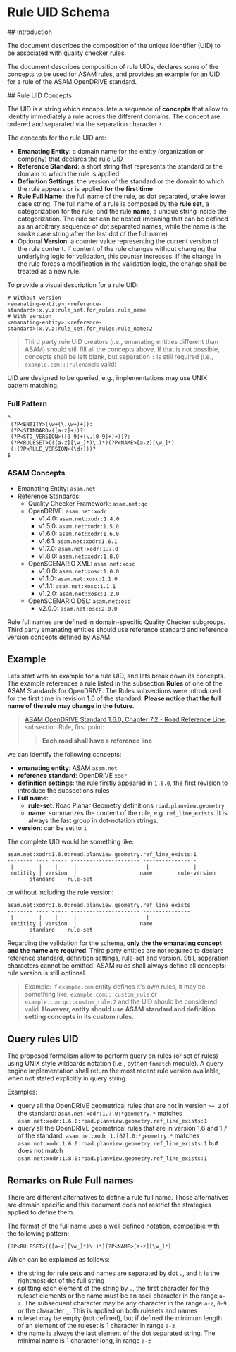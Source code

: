 <!---
This Source Code Form is subject to the terms of the Mozilla
Public License, v. 2.0. If a copy of the MPL was not distributed
with this file, You can obtain one at https://mozilla.org/MPL/2.0/.
-->

# Rule UID Schema

## Introduction

The document describes the composition of the unique identifier (UID) to be associated with quality checker rules.

The document describes composition of rule UIDs, declares some of the concepts to be used for ASAM rules, and provides an example for an UID for a rule of the ASAM OpenDRIVE standard.

## Rule UID Concepts

The UID is a string which encapsulate a sequence of **concepts** that allow to identify immediately a rule across the different domains. The concept are ordered and separated via the separation character **`:`**.

The concepts for the rule UID are:

 * **Emanating Entity**: a domain name for the entity (organization or company) that declares the rule UID
 * **Reference Standard**: a short string that represents the standard or the domain to which the rule is applied
 * **Definition Settings**: the version of the standard or the domain to which the rule appears or is applied **for the first time**
 * **Rule Full Name**: the full name of the rule, as dot separated, snake lower case string. The full name of a rule is composed by the **rule set**, a categorization for the rule, and the rule **name**, a unique string inside the categorization. The rule set can be nested (meaning that can be defined as an arbitrary sequence of dot separated names, while the name is the snake case string after the last dot of the full name)
 * Optional **Version**: a counter value representing the current version of the rule content. If content of the rule changes without changing the underlying logic for validation, this counter increases. If the change in the rule forces a modification in the validation logic, the change shall be treated as a new rule.

To provide a visual description for a rule UID:

```
# Without version
<emanating-entity>:<reference-standard>:x.y.z:rule_set.for_rules.rule_name
# With Version
<emanating-entity>:<reference-standard>:x.y.z:rule_set.for_rules.rule_name:2
```

> Third party rule UID creators (i.e., emanating entities different than ASAM) should still fill all the concepts above. If that is not possible, concepts shall be left blank, but separation `:` is still required (i.e., `example.com:::rulename`is valid) 

UID are designed to be queried, e.g., implementations may use UNIX pattern matching.

### Full Pattern

```
^
 (?P<ENTITY>(\w+(\.\w+)+)):
 (?P<STANDARD>([a-z]+))?:
 (?P<STD_VERSION>([0-9]+(\.[0-9]+)+))?:
 (?P<RULESET>(([a-z][\w_]*)\.)*)(?P<NAME>[a-z][\w_]*)
 (:(?P<RULE_VERSION>(\d+)))?
$
```

### ASAM Concepts

 * Emanating Entity: `asam.net`
 * Reference Standards:
   * Quality Checker Framework: `asam.net:qc`
   * OpenDRIVE: `asam.net:xodr`
     * v1.4.0: `asam.net:xodr:1.4.0`
     * v1.5.0: `asam.net:xodr:1.5.0` 
     * v1.6.0: `asam.net:xodr:1.6.0`
     * v1.6.1: `asam.net:xodr:1.6.1`
     * v1.7.0: `asam.net:xodr:1.7.0`
     * v1.8.0: `asam.net:xodr:1.8.0`
   * OpenSCENARIO XML: `asam.net:xosc`
     * v1.0.0: `asam.net:xosc:1.0.0` 
     * v1.1.0: `asam.net:xosc:1.1.0`
     * v1.1.1: `asam.net:xosc:1.1.1`
     * v1.2.0: `asam.net:xosc:1.2.0` 
   * OpenSCENARIO DSL: `asam.net:osc`
     * v2.0.0: `asam.net:osc:2.0.0`

Rule full names are defined in domain-specific Quality Checker subgroups. Third party emanating entities should use reference standard and reference version concepts defined by ASAM. 

## Example

Lets start with an example for a rule UID, and lets break down its concepts. The example references a rule listed in the subsection **Rules** of one of the ASAM Standards for OpenDRIVE. The Rules subsections were introduced for the first time in revision 1.6 of the standard. **Please notice that the full name of the rule may change in the future**.

> [ASAM OpenDRIVE Standard 1.6.0, Chapter 7.2 - Road Reference Line](https://releases.asam.net/OpenDRIVE/1.6.0/ASAM_OpenDRIVE_BS_V1-6-0.html#_road_reference_line), subsection Rule, first point: 
> > **Each road shall have a reference line**

we can identify the following concepts:

 * **emanating entity**: ASAM `asam.net`
 * **reference standard**: OpenDRIVE `xodr`
 * **definition settings**: the rule firstly appeared in `1.6.0`, the first revision to introduce the subsections rules
 * **Full name**:
    * **rule-set**: Road Planar Geometry definitions `road.planview.geometry`
    * **name**: summarizes the content of the rule, e.g. `ref_line_exists`. It is always the last group in dot-notation strings.
 * **version**: can be set to `1` 

The complete UID would be something like:

```
asam.net:xodr:1.6.0:road.planview.geometry.ref_line_exists:1
-------- ---- ----- ---------------------- --------------- -
 |        |    |     |                      |              |
 entitity | version  |                    name        rule-version
       standard    rule-set
```

or without including the rule version:

```
asam.net:xodr:1.6.0:road.planview.geometry.ref_line_exists
-------- ---- ----- ---------------------- ---------------
 |        |    |     |                      |           
 entitity | version  |                    name        
       standard    rule-set
```

Regarding the validation for the schema, **only the the emanating concept and the name are required**. Third party entities are not required to declare reference standard, definition settings, rule-set and version. Still, separation characters cannot be omitted. ASAM rules shall always define all concepts; rule version is still optional.

> Example: if `example.com` entity defines it's own rules, it may be something like: `example.com:::custom_rule` or `example.com:qc::custom_rule:2` and the UID should be considered valid. **However, entity should use ASAM standard and definition setting concepts in its custom rules.**

## Query rules UID

The proposed formalism allow to perform query on rules (or set of rules) using UNIX style wildcards notation (i.e., python `fnmatch` module). A query engine implementation shall return the most recent rule version available, when not stated explicitly in query string.

Examples: 

 * query all the OpenDRIVE geometrical rules that are not in version `>= 2` of the standard: `asam.net:xodr:1.?.0:*geometry.*` matches `asam.net:xodr:1.6.0:road.planview.geometry.ref_line_exists:1`
 * query all the OpenDRIVE geometrical rules that are in version 1.6 and 1.7 of the standard: `asam.net:xodr:1.[67].0:*geometry.*` matches `asam.not:xodr:1.6.0:road.planview.geometry.ref_line_exists:1` but does not match `asam.net:xodr:1.8.0:road.planview.geometry.ref_line_exists:1`

## Remarks on Rule Full names

There are different alternatives to define a rule full name. Those alternatives are domain specific and this document does not restrict the strategies applied to define them. 

The format of the full name uses a well defined notation, compatible with the following pattern:

```
(?P<RULESET>(([a-z][\w_]*)\.)*)(?P<NAME>[a-z][\w_]*)
```

Which can be explained as follows:

 * the string for rule sets and names are separated by dot `.`, and it is the rightmost dot of the full string
 * splitting each element of the string by `.`, the first character for the ruleset elements or the name must be an ascii character in the range `a-z`. The subsequent character may be any character in the range `a-z`, `0-9` or the character `_`. This is applied on both rulesets and names
 * ruleset may be empty (not defined), but if defined the minimum length of an element of the ruleset is 1 character in range `a-z`
 * the name is always the last element of the dot separated string. The minimal name is 1 character long, in range `a-z`
